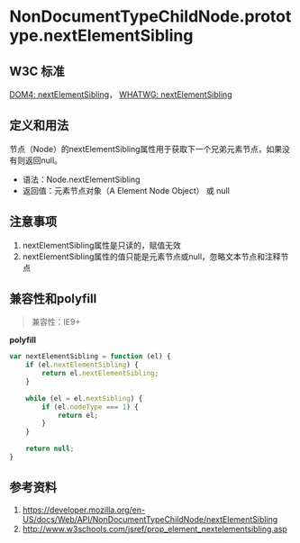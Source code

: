 # NonDocumentTypeChildNode.prototype.nextElementSibling

## W3C 标准
[DOM4: nextElementSibling](https://www.w3.org/TR/dom/#dom-nondocumenttypechildnode-nextelementsibling)，
[WHATWG: nextElementSibling](https://dom.spec.whatwg.org/#dom-nondocumenttypechildnode-nextelementsibling)

## 定义和用法
节点（Node）的nextElementSibling属性用于获取下一个兄弟元素节点，如果没有则返回null。

- 语法：Node.nextElementSibling
- 返回值：元素节点对象（A Element Node Object） 或 null

## 注意事项
1. nextElementSibling属性是只读的，赋值无效
2. nextElementSibling属性的值只能是元素节点或null，忽略文本节点和注释节点

## 兼容性和polyfill

> 兼容性：IE9+

**polyfill**
```javascript
var nextElementSibling = function (el) {
    if (el.nextElementSibling) {
        return el.nextElementSibling;
    }
    
    while (el = el.nextSibling) {
        if (el.nodeType === 1) {
            return el;
        }
    }
    
    return null;
}
```

## 参考资料
1. https://developer.mozilla.org/en-US/docs/Web/API/NonDocumentTypeChildNode/nextElementSibling
2. http://www.w3schools.com/jsref/prop_element_nextelementsibling.asp
